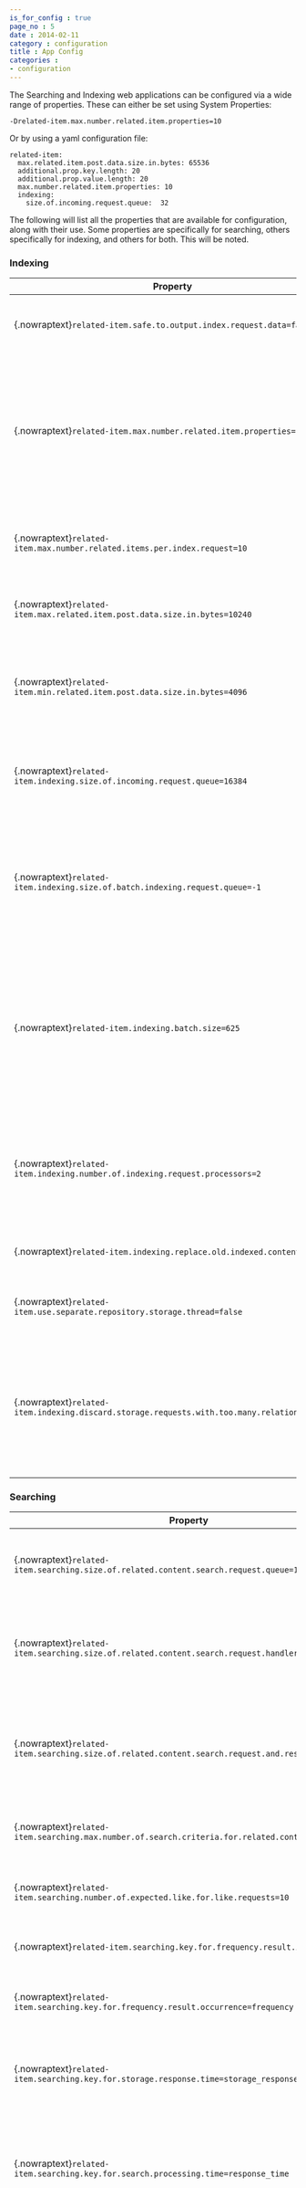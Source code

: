 ```yaml
---
is_for_config : true
page_no : 5
date : 2014-02-11
category : configuration
title : App Config
categories : 
- configuration
---
```


The Searching and Indexing web applications can be configured via a wide range of properties.  These can either be set using System Properties:

    -Drelated-item.max.number.related.item.properties=10

Or by using a yaml configuration file:


    related-item:  
      max.related.item.post.data.size.in.bytes: 65536
      additional.prop.key.length: 20
      additional.prop.value.length: 20
      max.number.related.item.properties: 10
      indexing:
        size.of.incoming.request.queue:  32
    

The following will list all the properties that are available for configuration, along with their use.  Some properties are specifically for searching, others specifically for indexing, and others for both.  This will be noted.


### Indexing ###

Property | Use  
 ---- | ---- 
{.nowraptext}`related-item.safe.to.output.index.request.data=false` | Writes to logs (when DEBUG) the index request data 
{.nowraptext}`related-item.max.number.related.item.properties=10`    | The max number of properties a related item can have.  More properties than this will be silently discarded.  There is no guarantee of ordering 
{.nowraptext}`related-item.max.number.related.items.per.index.request=10`  | The max number of related items in a single index POST request 
{.nowraptext}`related-item.max.related.item.post.data.size.in.bytes=10240`  | Max size in bytes of the POST data for an index request 
{.nowraptext}`related-item.min.related.item.post.data.size.in.bytes=4096`   | The minimum size, in bytes, of the POSTed json data for an index request 
{.nowraptext}`related-item.indexing.size.of.incoming.request.queue=16384` | Size of the ring buffer that accepts incoming indexing POST requests 
{.nowraptext}`related-item.indexing.size.of.batch.indexing.request.queue=-1` | The size of the ring buffer for each indexing processor that batch posts indexing requests to elasticsearch
{.nowraptext}`related-item.indexing.batch.size=625` | The max number of related item objects (a single index request will have many related item objects), that can be sent for batching indexing to elastic search.
{.nowraptext}`related-item.indexing.number.of.indexing.request.processors=2` | number of processors used to perform indexing (sending batch indexing requests) to elasticsearch
{.nowraptext}`related-item.indexing.replace.old.indexed.content=false` | replace existing content (false)
{.nowraptext}`related-item.use.separate.repository.storage.thread=false` | Use a separate thread for performing indexing
{.nowraptext}`related-item.indexing.discard.storage.requests.with.too.many.relations=false` | Silently discard related items in the indexing request it there are too many.  Indexes up to the max, discards the others   

### Searching ###

Property | Use  
 ---- | ---- 
{.nowraptext}`related-item.searching.size.of.related.content.search.request.queue=16384` | Size of the ring buffer that accepts incoming search requests
{.nowraptext}`related-item.searching.size.of.related.content.search.request.handler.queue=-1` | Size of the ring buffer for each search processor that submits search requests to elasticsearch
{.nowraptext}`related-item.searching.size.of.related.content.search.request.and.response.queue=-1` | Size of the ring buffer that is used to store incoming Request AsyncContext objects for later retrieval
{.nowraptext}`related-item.searching.max.number.of.search.criteria.for.related.content=10` | number of additional properties that will be searched on
{.nowraptext}`related-item.searching.number.of.expected.like.for.like.requests=10` | The number of search request that we expect to be similar
{.nowraptext}`related-item.searching.key.for.frequency.result.id=id` | The key used for the id field in the search result json
{.nowraptext}`related-item.searching.key.for.frequency.result.occurrence=frequency` | The key used for the frequency in the search results json
{.nowraptext}`related-item.searching.key.for.storage.response.time=storage_response_time` | Key used to represent how long the elasticsearch request took, in the json response doc 
{.nowraptext}`related-item.searching.key.for.search.processing.time=response_time` | Key used to represent how long the complete search request took.  It is the key used in the response json
{.nowraptext}`related-item.searching.key.for.frequency.result.overall.no.of.related.items=size` | Key in the search response used to represent the number of frequencies returned
{.nowraptext}`related-item.searching.key.for.frequency.results=results` | Key in the search response json under which the frequencies are found
{.nowraptext}`related-item.searching.request.parameter.for.size=maxresults` | Request parameter used to specify the max number of frequencies to return
{.nowraptext}`related-item.searching.request.parameter.for.id=id` | Parameter used to associate the id in a map of request parameters
{.nowraptext}`related-item.searching.default.number.of.results=4` | Default number of search result (frequencies) to return
{.nowraptext}`related-item.searching.size.of.response.processing.queue=-1` | Size of ring buffer for processing search results and sending json response to the awaiting AsyncContext
{.nowraptext}`related-item.searching.number.of.searching.request.processors=2` |  The number of ring buffers (processors) that will be sending search requests to elasticsearch
{.nowraptext}`related-item.storage.frequently.related.items.facet.results.facet.name=frequently-related-with` | The property used for naming the facet during the search request to elastic search 
{.nowraptext}`related-item.storage.searching.facet.search.execution.hint=map` | Used during search request to elastic search.  The setting of 'map' is the default.  Makes request much much faster 
{.nowraptext}`related-item.searching.frequently.related.search.timeout.in.millis=5000` | Timeout in millis for elasticsearch requests
{.nowraptext}`related-item.searching.timed.out.search.request.status.code=504` | The http status code when a timeout occurs
{.nowraptext}`related-item.searching.failed.search.request.status.code=502` | The http status code when a search request fails to talk to elasticsearch
{.nowraptext}`related-item.searching.not.found.search.request.status.code=404` | The http status code when no search result is found
{.nowraptext}`related-item.searching.found.search.results.handler.status.code=200` | The http status code when a match is found
{.nowraptext}`related-item.searching.missing.search.results.handler.status.code=500` | The http status code when we cannot handle the json search response
{.nowraptext}`related-item.searching.use.shared.search.repository=false` | Whether the search processors use a shared connection to elastic search
{.nowraptext}`related-item.searching.response.debug.output.enabled=false` | Output the response json being sent to the client, also to a log file.

### Both ###

Property | Use
 ---- | ---- 
{.nowraptext}`related-item.related.item.id.length=36` | The max number of characters that the "id" of a related items can have
{.nowraptext}`related-item.additional.prop.key.length=30`| The max number of characters a property name can have
{.nowraptext}`related-item.additional.prop.value.length=30` | The max number of characters a property value can have
{.nowraptext}`related-item.storage.index.name.prefix=relateditems` |  The name of the index used in elasticsearch for storing related item documents (i.e. `relateditems-YYYY-MM-DD`) 
{.nowraptext}`related-item.storage.index.name.alias=` (no alias) | The name of the index alias against which to search (http://www.elasticsearch.org/blog/changing-mapping-with-zero-downtime/) 
{.nowraptext}`related-item.storage.content.type.name=related` | The index type
{.nowraptext}`related-item.storage.cluster.name=relateditems` | The name of the elasticsearch cluster 
{.nowraptext}`related-item.indexing.key.for.index.request.related.with.attr=items` | The key used in the indexed document for the storing the related ids
{.nowraptext}`related-item.indexing.key.for.index.request.date.attr=date` | The key used in the indexed document for the date attribute
{.nowraptext}`related-item.indexing.key.for.index.request.id.attr=id` | The key against which the id is stored in the indexed document 
{.nowraptext}`related-item.indexing.key.for.index.request.item.array.attr=items` | The key in the incoming user json indexing request that contains the list of items
{.nowraptext}`related-item.elastic.search.client.default.transport.settings.file.name=default-transport-elasticsearch.yml` | name of the elastic search file containing the transport client settings (defaults)
{.nowraptext}`related-item.elastic.search.client.default.node.settings.file.name=default-node-elasticsearch.yml` | name of the elasticsearch file containing the node client settings (defaults)
{.nowraptext}`related-item.elastic.search.client.override.settings.file.name=elasticsearch.yml` | name of the elasticsearch file than can be distributed to override the default node/transport settings
{.nowraptext}`related-item.storage.location.mapper=day` | day/hour/min used to convert date to a string used for creating the index name in which documents are stored
{.nowraptext}`related-item.wait.strategy=yield`  | The type of ring buffer wait strategy: yield/busy/sleep/block
{.nowraptext}`related-item.es.client.type=transport` | The type of elasticsearch client to use 
{.nowraptext}`related-item.indexing.indexname.date.caching.enabled=true` | caching of index date
{.nowraptext}`related-item.indexing.number.of.indexname.to.cache=365` | number of index names to cache 
{.nowraptext}`related-item.elastic.search.transport.hosts=127.0.0.1:9300` | The host:port,host:port contain the unicast addresses of the search nodes in elastic search to talk to
{.nowraptext}`related-item.elastic.search.default.port=9300` | The default port if not specified to talk to in elasticsearch

----

By default the Searching and Indexing web applications will look for a yaml configuration file from which to load the configuration details.  Any settings in the configuration file, override the defaults.  Any system properties set will override the settings that are contained within the yaml configuration.  

By default the yaml file **related-items.yaml** is looked for on the class path.  The location of the file can be specified by the property, **related-items.settings.file**, for example:

* -Drelated-items.settings.file=/etc/relateditems.yml

The yaml file, may look like the following:

    related-item:
           searching:
                  number.of.searching.request.processors: 16
                  size.of.related.content.search.request.handler.queue: 1024

           indexing:
                  size.of.batch.indexing.request.queue: 4096


With the above in place the following properties are overridden:

    related-item.searching.number.of.searching.request.processors
    related-item.searching.size.of.related.content.search.request.handler.queue
    related-time.indexing.size.of.batch.indexing.reqeust.queue

If a system properties was set `-Drelated-item.searching.number.of.searching.request.processors=2`, that would override the setting in the yaml file.

